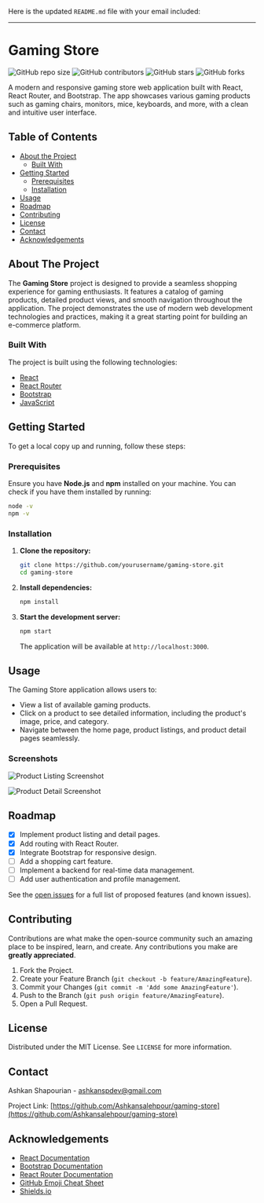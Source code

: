 Here is the updated `README.md` file with your email included:

---

# Gaming Store

![GitHub repo size](https://img.shields.io/github/repo-size/Ashkansalehpour/gaming-store)
![GitHub contributors](https://img.shields.io/github/contributors/Ashkansalehpour/gaming-store)
![GitHub stars](https://img.shields.io/github/stars/Ashkansalehpour/gaming-store?style=social)
![GitHub forks](https://img.shields.io/github/forks/Ashkansalehpour/gaming-store?style=social)

A modern and responsive gaming store web application built with React, React Router, and Bootstrap. The app showcases various gaming products such as gaming chairs, monitors, mice, keyboards, and more, with a clean and intuitive user interface.

## Table of Contents

- [About the Project](#about-the-project)
  - [Built With](#built-with)
- [Getting Started](#getting-started)
  - [Prerequisites](#prerequisites)
  - [Installation](#installation)
- [Usage](#usage)
- [Roadmap](#roadmap)
- [Contributing](#contributing)
- [License](#license)
- [Contact](#contact)
- [Acknowledgements](#acknowledgements)

## About The Project

The **Gaming Store** project is designed to provide a seamless shopping experience for gaming enthusiasts. It features a catalog of gaming products, detailed product views, and smooth navigation throughout the application. The project demonstrates the use of modern web development technologies and practices, making it a great starting point for building an e-commerce platform.

### Built With

The project is built using the following technologies:

- [React](https://reactjs.org/)
- [React Router](https://reactrouter.com/)
- [Bootstrap](https://getbootstrap.com/)
- [JavaScript](https://www.javascript.com/)

## Getting Started

To get a local copy up and running, follow these steps:

### Prerequisites

Ensure you have **Node.js** and **npm** installed on your machine. You can check if you have them installed by running:

```bash
node -v
npm -v
```

### Installation

1. **Clone the repository:**

   ```bash
   git clone https://github.com/yourusername/gaming-store.git
   cd gaming-store
   ```

2. **Install dependencies:**

   ```bash
   npm install
   ```

3. **Start the development server:**

   ```bash
   npm start
   ```

   The application will be available at `http://localhost:3000`.

## Usage

The Gaming Store application allows users to:

- View a list of available gaming products.
- Click on a product to see detailed information, including the product's image, price, and category.
- Navigate between the home page, product listings, and product detail pages seamlessly.

### Screenshots

![Product Listing Screenshot](public/screenshots/product-listing.png)

![Product Detail Screenshot](public/screenshots/product-detail.png)

## Roadmap

- [x] Implement product listing and detail pages.
- [x] Add routing with React Router.
- [x] Integrate Bootstrap for responsive design.
- [ ] Add a shopping cart feature.
- [ ] Implement a backend for real-time data management.
- [ ] Add user authentication and profile management.

See the [open issues](https://github.com/yourusername/gaming-store/issues) for a full list of proposed features (and known issues).

## Contributing

Contributions are what make the open-source community such an amazing place to be inspired, learn, and create. Any contributions you make are **greatly appreciated**.

1. Fork the Project.
2. Create your Feature Branch (`git checkout -b feature/AmazingFeature`).
3. Commit your Changes (`git commit -m 'Add some AmazingFeature'`).
4. Push to the Branch (`git push origin feature/AmazingFeature`).
5. Open a Pull Request.

## License

Distributed under the MIT License. See `LICENSE` for more information.

## Contact

Ashkan Shapourian - [ashkanspdev@gmail.com](mailto:ashkanspdev@gmail.com)

Project Link: [https://github.com/Ashkansalehpour/gaming-store](https://github.com/Ashkansalehpour/gaming-store)

## Acknowledgements

- [React Documentation](https://reactjs.org/docs/getting-started.html)
- [Bootstrap Documentation](https://getbootstrap.com/docs/5.0/getting-started/introduction/)
- [React Router Documentation](https://reactrouter.com/docs/en/v6)
- [GitHub Emoji Cheat Sheet](https://github.com/ikatyang/emoji-cheat-sheet)
- [Shields.io](https://shields.io/)

